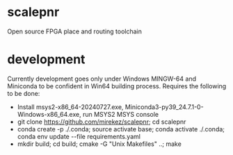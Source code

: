 # scalepnr
Open source FPGA place and routing toolchain

# development
Currently development goes only under Windows MINGW-64 and Miniconda to be confident in Win64 building process.
Requires the following to be done:
 - Install msys2-x86_64-20240727.exe, Miniconda3-py39_24.7.1-0-Windows-x86_64.exe, run MSYS2 MSYS console
 - git clone https://github.com/mirekez/scalepnr; cd scalepnr
 - conda create -p ./.conda; source activate base; conda activate ./.conda; conda env update --file requirements.yaml
 - mkdir build; cd build; cmake -G "Unix Makefiles" ..; make
